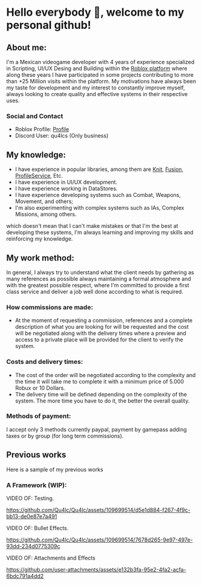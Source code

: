 # **Hello everybody 👋, welcome to my personal github!**

## About me:
I'm a Mexican videogame developer with 4 years of experience specialized in Scripting, UI/UX Desing and Building within the [Roblox platform](https://www.roblox.com/) where along these years I have participated in some projects contributing to more than +25 Million visits within the platform. My motivations have always been my taste for development and my interest to constantly improve myself, always looking to create quality and effective systems in their respective uses.

### Social and Contact
- Roblox Profile: [Profile](https://www.roblox.com/users/2255195190/)
- Discord User: qu4lcs (Only business)

## My knowledge:
- I have experience in popular libraries, among them are [Knit](https://sleitnick.github.io/Knit/), [Fusion](https://elttob.uk/Fusion/0.3/), [ProfileService](https://madstudioroblox.github.io/ProfileService/), Etc.
- I have experience in UI/UX development.
- I have experience working in DataStores.
- I have experience developing systems such as Combat, Weapons, Movement, and others;
- I'm also experimenting with complex systems such as IAs, Complex Missions, among others.
  
which doesn't mean that I can't make mistakes or that I'm the best at developing these systems, I'm always learning and improving my skills and reinforcing my knowledge.

## My work method:
In general, I always try to understand what the client needs by gathering as many references as possible always maintaining a formal atmosphere and with the greatest possible respect, where I'm committed to provide a first class service and deliver a job well done according to what is required.

### How commissions are made:
- At the moment of requesting a commission, references and a complete description of what you are looking for will be requested and the cost will be negotiated along with the delivery times where a preview and access to a private place will be provided for the client to verify the system.

### Costs and delivery times:
- The cost of the order will be negotiated according to the complexity and the time it will take me to complete it with a minimum price of 5.000 Robux or 10 Dollars.
- The delivery time will be defined depending on the complexity of the system. The more time you have to do it, the better the overall quality.

### Methods of payment:
I accept only 3 methods currently paypal, payment by gamepass adding taxes or by group (for long term commissions).

## Previous works
Here is a sample of my previous works

### A Framework (WIP):
VIDEO OF: Testing.

https://github.com/Qu4lc/Qu4lc/assets/109699514/d5e1d884-f267-4f9c-bb13-de0e87e7a491

VIDEO OF: Bullet Effects.

https://github.com/Qu4lc/Qu4lc/assets/109699514/7678d265-9e97-497e-93dd-234d0775309c

VIDEO OF: Attachments and Effects

https://github.com/user-attachments/assets/e132b3fa-95e2-4fa2-acfa-6bdc791a4dd2


